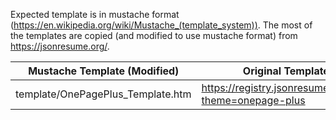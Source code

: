 Expected template is in mustache format (https://en.wikipedia.org/wiki/Mustache_(template_system)). 
The most of the templates are copied (and modified to use mustache format) from https://jsonresume.org/.


| Mustache Template (Modified) | Original Template Location |
|------------------------------|----------------------------|
|template/OnePagePlus_Template.htm | https://registry.jsonresume.org/thomasdavis?theme=onepage-plus|

